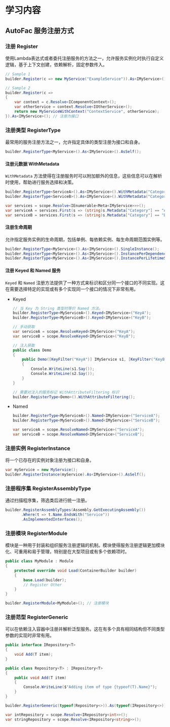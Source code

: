 # 学习内容
## AutoFac 服务注册方式
### 注册 Register
使用Lambda表达式或者委托注册服务的方法之一，允许服务实例化时执行自定义逻辑，基于上下文创建，依赖解析，固定参数传入。
```csharp
// Sample 1
builder.Register(c => new MyService("ExampleService")).As<IMyService>(); // 注册为接口
```

```csharp
// Sample 2
builder.Register(c => 
{
	var context = c.Resolve<IComponentContext>();
	var otherService = context.Resolve<IOtherService>();
	return new MyServiceWithContext("ContextService", otherService);
}).As<IMyService>(); // 注册为接口
```

### 注册类型 RegisterType
最常用的服务注册方法之一，允许指定具体的类型注册为接口和自身。
```csharp
builder.RegisterType<MyService>().As<IMyService>().AsSelf();
```

#### 注册元数据 WithMetadata
`WithMetadata` 方法使得在注册服务时可以附加额外的信息，这些信息可以在解析时使用，帮助进行服务选择和决策。
```csharp
builder.RegisterType<ServiceA>().As<IMyService>().WithMetadata("Category", "A");
builder.RegisterType<ServiceB>().As<IMyService>().WithMetadata("Category", "B");

var services = scope.Resolve<IEnumerable<Meta<IMyService>>>();
var serviceA = services.First(s => (string)s.Metadata["Category"] == "A");
var serviceB = services.First(s => (string)s.Metadata["Category"] == "B");
```

#### 注册生命周期
允许指定服务实例的生命周期，包括单例、每依赖实例、每生命周期范围实例等。
``` csharp
builder.RegisterType<MyService>().As<IMyService>().SingleInstance();
builder.RegisterType<MyService>().As<IMyService>().InstancePerDependency();
builder.RegisterType<MyService>().As<IMyService>().InstancePerLifetimeScope();
```

#### 注册 Keyed 和 Named 服务
`Keyed` 和 `Named` 注册方法提供了一种方式来标识和区分同一个接口的不同实现。这在需要选择特定的实现或有多个实现同一个接口的情况下非常有用。

- Keyed
	```csharp
	// 当 Key 为 String 类型时等价 Named 方法。
	builder.RegisterType<MyServiceA>().Keyed<IMyService>("KeyA");
	builder.RegisterType<MyServiceB>().Keyed<IMyService>("KeyB");
	
	// 手动获取
	var serviceA = scope.ResolveKeyed<IMyService>("KeyA");
	var serviceB = scope.ResolveKeyed<IMyService>("KeyB");
	
	// 注入获取
	public class Demo
	{
		public Demo([KeyFilter("KeyA")] IMyService s1, [KeyFilter("KeyB")] IMyService s2)
		{
			Console.WriteLine(s1.Say());
			Console.WriteLine(s2.Say());
		}
	}
	
	// 需要对注入的服务标记 WithAttributeFiltering 标识
	builder.RegisterType<Demo>().WithAttributeFiltering();
	```

- Named
	```csharp
	builder.RegisterType<MyServiceA>().Named<IMyService>("ServiceA");
	builder.RegisterType<MyServiceB>().Named<IMyService>("ServiceB");
	
	var serviceA = scope.ResolveNamed<IMyService>("ServiceA");
	var serviceB = scope.ResolveNamed<IMyService>("ServiceB");
	```

### 注册实例 RegisterInstance
将一个已存在的实例对象注册为接口和自身。
``` csharp
var myService = new MyService();
builder.RegisterInstance(myService).As<IMyService>().AsSelf();
```

### 注册程序集 RegisterAssemblyType
通过扫描程序集，筛选类后进行统一注册。
```csharp
builder.RegisterAssemblyTypes(Assembly.GetExecutingAssembly())
       .Where(t => t.Name.EndsWith("Service"))
       .AsImplementedInterfaces();
```

### 注册模块 RegisterModule
模块是一种用于封装和组织服务注册逻辑的机制。模块使得服务注册逻辑更加模块化、可重用和易于管理，特别是在大型项目或有多个依赖项时。
```csharp
public class MyModule : Module  
{  
    protected override void Load(ContainerBuilder builder)  
    {
        base.Load(builder);
        // Register Other
    }
}

builder.RegisterModule<MyModule>(); // 注册模块
```

### 注册范型 RegisterGeneric
可以在依赖注入容器中注册并解析泛型服务。这在有多个具有相同结构但不同类型参数的实现时非常有用。

```csharp
public interface IRepository<T>
{
    void Add(T item);
}

public class Repository<T> : IRepository<T>
{
    public void Add(T item)
    {
        Console.WriteLine($"Adding item of type {typeof(T).Name}");
    }
}

builder.RegisterGeneric(typeof(Repository<>)).As(typeof(IRepository<>));

var intRepository = scope.Resolve<IRepository<int>>();
var stringRepository = scope.Resolve<IRepository<string>>();
```